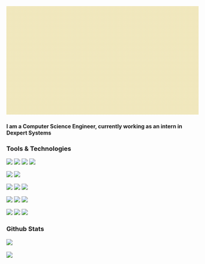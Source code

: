 <!---![](7.png)--->

![](1.gif)

<!---![](3.png)
![](4.gif)
![](5.png)--->

<!---<h3>Hello There!<h3>
 <h3>I am a software devloper and content creator.<h3>
</p>--->

<h4>I am a Computer Science Engineer, currently working as an intern in Dexpert Systems<h4>
 


### Tools & Technologies
![](https://img.shields.io/badge/Code-Python-%23ee4e34?style=flat&logo=python&logoColor=ee4e34&labelColor=fcedda)
![](https://img.shields.io/badge/Code-JavaScript-%23ee4e34?style=flat&logo=javascript&logoColor=ee4e34&labelColor=fcedda)
![](https://img.shields.io/badge/Code-HTML-%23ee4e34?style=flat&logo=html5&logoColor=ee4e34&labelColor=fcedda)
![](https://img.shields.io/badge/Code-CSS-%23ee4e34?style=flat&logo=css3&logoColor=ee4e34&labelColor=fcedda)

![](https://img.shields.io/badge/Code-TensorFlow-%23ee4e34?style=flat&logo=tensorflow&logoColor=ee4e34&labelColor=fcedda)
![](https://img.shields.io/badge/Code-Keras-%23ee4e34?style=flat&logo=keras&logoColor=ee4e34&labelColor=fcedda)

![](https://img.shields.io/badge/Database-MySQL-%23ee4e34?style=flat&logo=mysql&logoColor=ee4e34&labelColor=fcedda)
![](https://img.shields.io/badge/Database-MongoDB-%23ee4e34?style=flat&logo=mongodb&logoColor=ee4e34&labelColor=fcedda)
![](https://img.shields.io/badge/Database-Firebase-%23ee4e34?style=flat&logo=firebase&logoColor=ee4e34&labelColor=fcedda)

![](https://img.shields.io/badge/IDE-PyCharm-%23ee4e34?style=flat&logo=pycharm&logoColor=ee4e34&labelColor=fcedda)
![](https://img.shields.io/badge/IDE-Visual%20Studio%20Code-%23ee4e34?style=flat&logo=Visual-studio-code&logoColor=ee4e34&labelColor=fcedda)
![](https://img.shields.io/badge/IDE-Android%20Studio-%23ee4e34?style=flat&logo=android-studio&logoColor=ee4e34&labelColor=fcedda)

![](https://img.shields.io/badge/Editing-Adobe%20After%20Effects-%23ee4e34?style=flat&logo=adobe-after-effects&logoColor=ee4e34&labelColor=fcedda)
![](https://img.shields.io/badge/Editing-Adobe%20Premiere%20Pro-%23ee4e34?style=flat&logo=adobe-premiere-pro&logoColor=ee4e34&labelColor=fcedda)
![](https://img.shields.io/badge/Editing-Adobe%20Photoshop-%23ee4e34?style=flat&logo=adobe-photoshop&logoColor=ee4e34&labelColor=fcedda)

### Github Stats
<a href="https://github.com/jainsiddharth99/"><img height="137.3px" src="https://github-readme-stats.vercel.app/api?username=jainsiddharth99&hide_title=true&hide_border=true&show_icons=true&include_all_commits=true&count_private=true&line_height=21&text_color=000&icon_color=000&bg_color=0,ea6161,ffc64d,fffc4d,52fa5a&theme=graywhite" />
 
 
 <img height="137.3px" src="https://github-readme-stats.vercel.app/api/top-langs/?username=jainsiddharth99&hide_title=true&hide_border=true&layout=compact&langs_count=7&exclude_repo=comp426&text_color=000&icon_color=fff&bg_color=0,52fa5a,4dfcff,c64dff&theme=graywhite" /></a>
 

